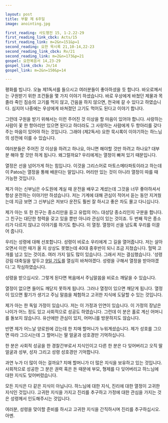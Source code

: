 ```yaml
---

layout: post
title: 부활 제 6주일 
image: anointing.jpg

first_reading: 사도행전 15, 1-2.22-29
first_reading_link_cbck: Acts/15
first_reading_link: m=2&n=151&p=1
second_reading: 요한 묵시록 21,10-14,22-23
second_reading_link_cbck: Rv/21
second_reading_link: m=2&n=173&p=21
gospel: 요한복음서 14,23-29
gospel_link_cbck: Jn/14
gospel_link: m=2&n=150&p=14

---
```


평화를 빕니다. 오늘 제1독서를 들으시고 여러분들이 좋아하셨을 듯 합니다. 바오로께서는 구원받기 위한 조건들을 몇 가지 이야기 하셨습니다. 바로 우상에게 바쳤던 제물과 목 졸라 죽인 짐승의 고기를 먹지 않고, 간음을 하지 않으면, 천국에 갈 수 있다고 하였습니다. 심지어 나중에는 우상에게 바쳐졌던 고기도 먹어도 된다고 이야기 합니다.

그런데 구원을 받기 위해서는 이런 주어진 것 이상을 할 마음이 있어야 합니다. 사랑하는 사람이 꽃 한 항아리만 있으면 된다고 하더라도 그 사랑하는 사람에게 두 항아리를 갖다 주는 마음이 있어야 하는 것입니다. 그래야 (제2독서) 요한 묵시록이 이야기하는 하느님의 성전에 이를 수 있습니다.

여러분들은 주어진 것 이상을 하려고 하나요, 아니면 해야할 것만 하려고 하나요?
대부분 해야 할 것만 하게 됩니다.
왜그럴까요? 우리에게는 열정이 빠져 있기 때문입니다.

열정은 선을 넘어가게 하는 힘입니다. 이것을 그리스어로 마토스메타파토이라고 하는데 이 Patos는 열정을 통해 배운다는 말입니다. 머리만 있는 것이 아니라 열정이 따를 때 가능한 것입니다.

제가 아는 신부님은 수도원에 계실 때 운전을 배우고 계셨는데 그것을 너무 좋아하셔서 항상 운전하는 이야기만 하셨습니다. 저는 기계에 대해 관심이 적어서 듣는 동안 지겨웠는데 지금 보면 그 신부님은 저보다 운전도 훨씬 잘 하시고 좋은 차도 몰고 다니십니다.

제가 아는 또 한 친구는 종소리만을 듣고 유럽의 어느 대성당 종소리인지 구분을 합니다. 그 친구는 대단한 청력을 갖고 있을 뿐만 아니라 관심이 있는 것이죠. 두 번째 작은 종소리가 다르지 않냐고 이야기를 하기도 합니다. 이 열정. 열정이 선을 넘도록 우리를 이끌어 줍니다.

우리는 성령에 대해 선포합니다. 성령이 비로소 우리에게 그 길을 열어줍니다. 저는 살아오면서 이런 때가 올 지 상상도 못했는데 40대 중후반이 되니 조금 지쳤습니다. 헐떡 고개를 넘고 있는 것이죠. 여러 가지 일도 많이 있습니다. 그래서 저는 결심했습니다. '성령 강림 대축일을 앞두고 <a href="https://maria.catholic.or.kr/dictionary/term/term_view.asp?ctxtIdNum=380&keyword=9%EC%9D%BC+%EA%B8%B0%EB%8F%84&gubun=01">9일 기도</a>를 열심히 바쳐야겠다. 성령을 구해서 열정을 받아야겠다.'고 작심하였습니다.

성령을 받으십시오. 그렇게 된다면 복음에서 주님말씀을 비로소 깨달을 수 있습니다.

열정이 없으면 들어도 깨닫지 못하게 됩니다. 그러나 열정이 있으면 깨닫게 됩니다. 열정이 있으면 활기가 생기고 주님 말씀을 체험하고 고귀한 지식에 도달할 수 있는 것입니다.

제가 아는 한 독일 가정이 있습니다. 저는 이 가정과 인연이 있습니다. 이 가정의 장남은 나이가 어느 정도 있고 사회적으로 성공도 하였습니다. 그런데 이 분은 홀로 계신 어머니를 돌보지 않습니다. 유산에만 관심이 있지, 어머니를 방문하지도 않습니다.

반면 제가 어느날 양로원에 갔는데 한 치매 할머니가 누워계셨습니다. 제가 성호를 그으면 따라 그으시는데 그 할머니는 딸 얼굴과 성호경만 기억하십니다.

한 분은 사회적 성공을 한 경찰간부로서 지식인이고 다른 한 분은 다 잊어버리고 오직 딸 얼굴과 성부, 성자 그리고 성령 성호경만 기억합니다.

과연 누가 더 많이 아는 걸까요? 치매 할머니가 더 많은 지식을 보유하고 있는 것입니다. 사회적으로 성공한 그 분은 권력 혹은 돈 때문에 부모, 형제를 다 잊어버리고 하느님에 대한 지식도 잊어버렸습니다.

모든 지식은 다 같은 지식이 아닙니다. 하느님에 대한 지식, 진리에 대한 열정이 고귀한 지식인 것입니다. 고귀한 지식을 가지고 진리를 추구하고 가정에 대한 관심을 가지는 것은 성령께서 인도해주시는 것입니다.

여러분, 성령을 맞이할 준비를 하시고 고귀한 지식을 간직하시며 진리를 추구하십시오. 아멘.
